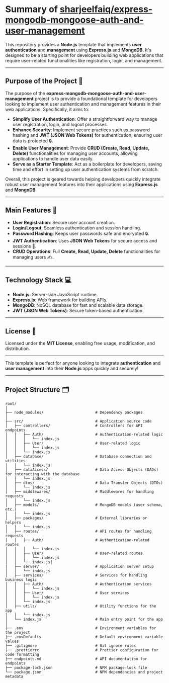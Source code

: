 # Summary of [sharjeelfaiq/express-mongodb-mongoose-auth-and-user-management](https://github.com/sharjeelfaiq/express-mongodb-mongoose-auth-and-user-management)

This repository provides a **Node.js** template that implements **user authentication** and **management** using **Express.js** and **MongoDB**. It's designed to be a starting point for developers building web applications that require user-related functionalities like registration, login, and management.

---

## Purpose of the Project 🎯

The purpose of the **express-mongodb-mongoose-auth-and-user-management** project is to provide a foundational template for developers looking to implement user authentication and management features in their web applications. Specifically, it aims to:

- **Simplify User Authentication**: Offer a straightforward way to manage user registration, login, and logout processes.
- **Enhance Security**: Implement secure practices such as password hashing and **JWT (JSON Web Tokens)** for authentication, ensuring user data is protected 🔒.
- **Enable User Management**: Provide **CRUD (Create, Read, Update, Delete)** functionalities for managing user accounts, allowing applications to handle user data easily.
- **Serve as a Starter Template**: Act as a boilerplate for developers, saving time and effort in setting up user authentication systems from scratch.

Overall, this project is geared towards helping developers quickly integrate robust user management features into their applications using **Express.js** and **MongoDB**.

---

## Main Features 🚀

- **User Registration**: Secure user account creation.
- **Login/Logout**: Seamless authentication and session handling.
- **Password Hashing**: Keeps user passwords safe and encrypted 🔒.
- **JWT Authentication**: Uses **JSON Web Tokens** for secure access and sessions 🔑.
- **CRUD Operations**: Full **Create, Read, Update, Delete** functionalities for managing users ✍️.

---

## Technology Stack 💻

- **Node.js**: Server-side JavaScript runtime.
- **Express.js**: Web framework for building APIs.
- **MongoDB**: NoSQL database for fast and scalable data storage.
- **JWT (JSON Web Tokens)**: Secure token-based authentication.

---

## License 📜

Licensed under the **MIT License**, enabling free usage, modification, and distribution.

---

This template is perfect for anyone looking to integrate **authentication** and **user management** into their **Node.js** apps quickly and securely!

---
## Project Structure 🗂

```plaintext
root/
│
├── node_modules/                       # Dependency packages
│
├── src/                                # Application source code
│   ├── controllers/                    # Controllers for API endpoints
│   │   ├── Auth/                       # Authentication-related logic
│   │   │   └── index.js
│   │   ├── User/                       # User-related logic
│   │   │   └── index.js
│   │   └── index.js
│   ├── database/                       # Database connection and utilities
│   │   └── index.js
│   ├── dataAccess/                     # Data Access Objects (DAOs) for interacting with the database
│   │   └── index.js
│   ├── dtos/                           # Data Transfer Objects (DTOs)
│   │   └── index.js
│   ├── middlewares/                    # Middlewares for handling requests
│   │   └── index.js
│   ├── models/                         # MongoDB models (user schema, etc.)
│   │   └── index.js
│   ├── packages/                       # External libraries or helpers
│   │   └── index.js
│   ├── routes/                         # API routes for handling requests
│   │   ├── Auth/                       # Authentication-related routes
│   │   │   └── index.js
│   │   ├── User/                       # User-related routes
│   │   │   └── index.js
│   │   └── index.js│   
|   ├── server/                         # Application server setup
│   │   └── index.js
│   ├── services/                       # Services for handling business logic
│   │   ├── Auth/                       # Authentication services
│   │   │   └── index.js
│   │   ├── User/                       # User services
│   │   │   └── index.js
│   │   └── index.js
│   ├── utils/                          # Utility functions for the app
│   │   └── index.js
│   └── index.js                        # Main entry point for the app
│
├── .env                                # Environment variables for the project
├── .envDefaults                        # Default environment variable values
├── .gitignore                          # Git ignore rules
├── .prettierrc                         # Prettier configuration for code formatting
├── endpoints.md                        # API documentation for endpoints
├── package-lock.json                   # NPM package-lock file
└── package.json                        # NPM dependencies and project metadata
```
